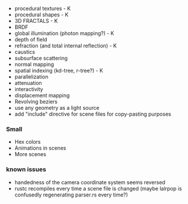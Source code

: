- procedural textures - K
- procedural shapes - K
- 3D FRACTALS - K
- BRDF
- global illumination (photon mapping?) - K
- depth of field
- refraction (and total internal reflection) - K
- caustics
- subsurface scattering
- normal mapping
- spatial indexing (kd-tree, r-tree?) - K
- parallelization
- attenuation
- interactivity
- displacement mapping
- Revolving beziers
- use any geometry as a light source
- add "include" directive for scene files for copy-pasting purposes

### Small
- Hex colors
- Animations in scenes
- More scenes

### known issues
- handedness of the camera coordinate system seems reversed
- rustc recompiles every time a scene file is changed (maybe lalrpop is confusedly regenerating parser.rs every time?)
